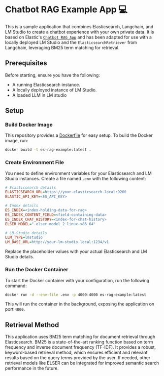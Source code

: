 # Chatbot RAG Example App 💻

This is a sample application that combines Elasticsearch, Langchain, and LM Studio to create a chatbot experience with your own private data. It is based on Elastic's [`Chatbot RAG App`](https://github.com/elastic/elasticsearch-labs/tree/main/example-apps/chatbot-rag-app) and has been adapted for use with a locally deployed LM Studio and the `ElasticsearchRetriever` from Langchain, leveraging BM25 term matching for retrieval.

## Prerequisites

Before starting, ensure you have the following:

- A running Elasticsearch instance.
- A locally deployed instance of LM Studio.
- A loaded LLM in LM studio

## Setup

### Build Docker Image

This repository provides a [Dockerfile](Dockerfile) for easy setup. To build the Docker image, run:

```bash
docker build -t es-rag-example:latest .
```

### Create Environment File

You need to define environment variables for your Elasticsearch and LM Studio instances. Create a file named `.env` with the following content:

```ini
# Elasticsearch details
ELASTICSEARCH_URL=https://your-elasticsearch.local:9200
ELASTIC_API_KEY=<ES_API_KEY>

# Index details
ES_INDEX=<index-holding-data-for-rag>
ES_INDEX_CONTENT_FIELD=<field-containing-data>
ES_INDEX_CHAT_HISTORY=<index-for-chat-history>
ELSER_MODEL=".elser_model_2_linux-x86_64"

# LM-Studio details
LLM_TYPE=lmstudio
LM_BASE_URL=http://your-lm-studio.local:1234/v1
```

Replace the placeholder values with your actual Elasticsearch and LM Studio details.

### Run the Docker Container

To start the Docker container with your configuration, run the following command:

```bash
docker run -d --env-file .env -p 4000:4000 es-rag-example:latest
```

This will run the container in the background, exposing the application on port `4000`.

## Retrieval Method

This application uses BM25 term matching for document retrieval through Elasticsearch. BM25 is a state-of-the-art ranking function based on term frequency and inverse document frequency (TF-IDF). It provides a robust, keyword-based retrieval method, which ensures efficient and relevant results based on the query terms provided by the user.
If needed, other retrieval models like ELSER can be integrated for improved semantic search performance in the future.
